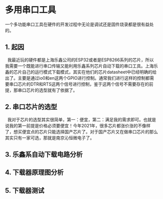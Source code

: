 # 多用串口工具

一个多功能串口工具在硬件的开发过程中无论是调试还是固件烧录都是很有益处的。

## 1. 起因

&nbsp;&nbsp;我最近玩的硬件都是上海乐鑫公司的ESP32或者是ESP8266系列的芯片，所以我需要一个既能进行串口传输又能利用乐鑫系列芯片自动下载的串口工具。上海乐鑫的芯片自己的运行模式下载模式，其实在他们的芯片datasheet中已经明确的给出了。主要是通过io0和en这两个GPIO进行控制。通常我们进行这样的控制都需要串口芯片的DTR和RTS这两个信号进行控制，鉴于这两个信号不需要存在的前提，那串口芯片的选型就有了依据了。

## 2. 串口芯片的选型

&nbsp;&nbsp;我对于芯片的选型其实很简单，第一：便宜，第二：满足我的需求即可。也就是说我的第一前提是价格必须要便宜！今年2021年，很多芯片都涨价涨的不像样了，想买便宜点的芯片只能选择国产芯片了。对于国产芯片又在做串口芯片的那么其实只有一家可选，那就是南京沁恒微电子了。


## 3. 乐鑫系自动下载电路分析

## 4. 下载器原理图分析

## 5. 下载器测试